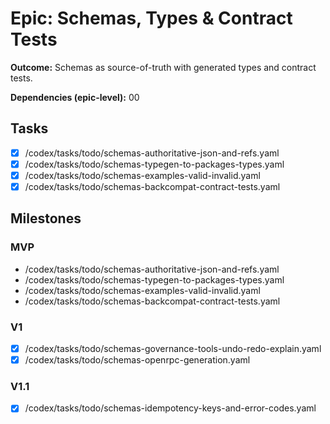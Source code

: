 # Epic: Schemas, Types & Contract Tests

**Outcome:** Schemas as source-of-truth with generated types and contract tests.

**Dependencies (epic-level):** 00

## Tasks
- [x] /codex/tasks/todo/schemas-authoritative-json-and-refs.yaml
- [x] /codex/tasks/todo/schemas-typegen-to-packages-types.yaml
- [x] /codex/tasks/todo/schemas-examples-valid-invalid.yaml
- [x] /codex/tasks/todo/schemas-backcompat-contract-tests.yaml
 
## Milestones

### MVP
- /codex/tasks/todo/schemas-authoritative-json-and-refs.yaml
- /codex/tasks/todo/schemas-typegen-to-packages-types.yaml
- /codex/tasks/todo/schemas-examples-valid-invalid.yaml
- /codex/tasks/todo/schemas-backcompat-contract-tests.yaml

### V1
- [x] /codex/tasks/todo/schemas-governance-tools-undo-redo-explain.yaml
- [x] /codex/tasks/todo/schemas-openrpc-generation.yaml

### V1.1
- [x] /codex/tasks/todo/schemas-idempotency-keys-and-error-codes.yaml
